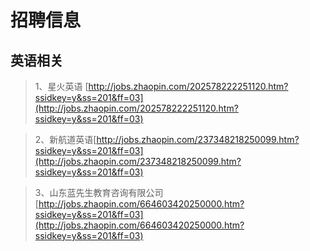 招聘信息
=======

英语相关
---------
>1、星火英语 [http://jobs.zhaopin.com/202578222251120.htm?ssidkey=y&ss=201&ff=03](http://jobs.zhaopin.com/202578222251120.htm?ssidkey=y&ss=201&ff=03)


>2、新航道英语[http://jobs.zhaopin.com/237348218250099.htm?ssidkey=y&ss=201&ff=03](http://jobs.zhaopin.com/237348218250099.htm?ssidkey=y&ss=201&ff=03)

>3、山东蓝先生教育咨询有限公司[http://jobs.zhaopin.com/664603420250000.htm?ssidkey=y&ss=201&ff=03](http://jobs.zhaopin.com/664603420250000.htm?ssidkey=y&ss=201&ff=03)
